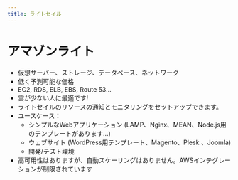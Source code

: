 ```yaml
---
title: ライトセイル
---
```


# アマゾンライト

- 仮想サーバー、ストレージ、データベース、ネットワーク
- 低く予測可能な価格
- EC2, RDS, ELB, EBS, Route 53...
- 雲が少ない人に最適です!
- ライトセイルのリソースの通知とモニタリングをセットアップできます。
- ユースケース：
  - シンプルなWebアプリケーション (LAMP、Nginx、MEAN、Node.js用のテンプレートがあります...)
  - ウェブサイト (WordPress用テンプレート、Magento、Plesk 、Joomla)
  - 開発/テスト環境
- 高可用性はありますが、自動スケーリングはありません。AWSインテグレーションが制限されています
